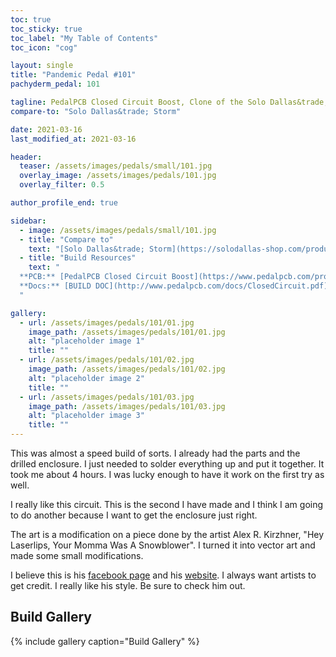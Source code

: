 ```yaml
---
toc: true
toc_sticky: true
toc_label: "My Table of Contents"
toc_icon: "cog"

layout: single
title: "Pandemic Pedal #101"
pachyderm_pedal: 101

tagline: PedalPCB Closed Circuit Boost, Clone of the Solo Dallas&trade; Storm
compare-to: "Solo Dallas&trade; Storm"

date: 2021-03-16
last_modified_at: 2021-03-16

header:
  teaser: /assets/images/pedals/small/101.jpg
  overlay_image: /assets/images/pedals/101.jpg
  overlay_filter: 0.5

author_profile_end: true

sidebar:
  - image: /assets/images/pedals/small/101.jpg
  - title: "Compare to"
    text: "[Solo Dallas&trade; Storm](https://solodallas-shop.com/products/storm-d-2019)"
  - title: "Build Resources"
    text: "
  **PCB:** [PedalPCB Closed Circuit Boost](https://www.pedalpcb.com/product/closedcircuit/)<br>
  **Docs:** [BUILD DOC](http://www.pedalpcb.com/docs/ClosedCircuit.pdf)
  "

gallery:
  - url: /assets/images/pedals/101/01.jpg
    image_path: /assets/images/pedals/101/01.jpg
    alt: "placeholder image 1"
    title: ""
  - url: /assets/images/pedals/101/02.jpg
    image_path: /assets/images/pedals/101/02.jpg
    alt: "placeholder image 2"
    title: ""
  - url: /assets/images/pedals/101/03.jpg
    image_path: /assets/images/pedals/101/03.jpg
    alt: "placeholder image 3"
    title: ""
---
```


This was almost a speed build of sorts. I already had the parts and the drilled enclosure. I just needed to solder everything up and put it together. It took me about 4 hours. I was lucky enough to have it work on the first try as well.

I really like this circuit. This is the second I have made and I think I am going to do another because I want to get the enclosure just right.

The art is a modification on a piece done by the artist Alex R. Kirzhner, "Hey Laserlips, Your Momma Was A Snowblower". I turned it into vector art and made some small modifications.

I believe this is his [facebook page](https://www.facebook.com/pages/category/Artist/New-Shade-Of-Black-Alex-R-Kirzhner-690329601012923/) and his [website](http://www.newshadeofblack.com/). I always want artists to get credit. I really like his style.
Be sure to check him out.

## Build Gallery

{% include gallery caption="Build Gallery" %}
